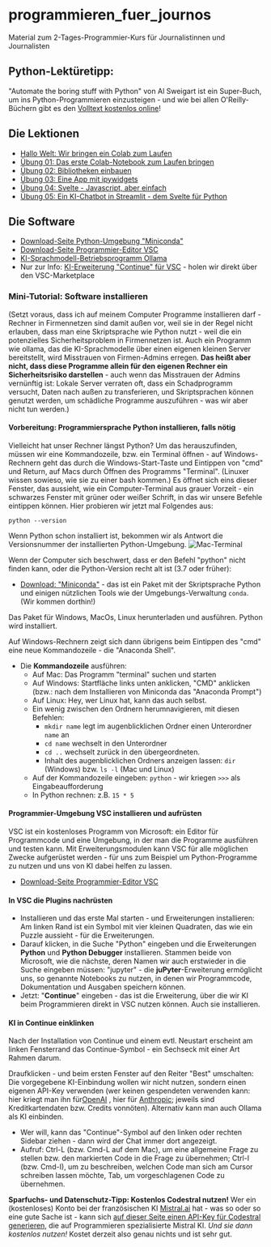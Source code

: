 # programmieren_fuer_journos

Material zum 2-Tages-Programmier-Kurs für Journalistinnen und Journalisten

## Python-Lektüretipp: 

"Automate the boring stuff with Python" von Al Sweigart ist ein Super-Buch, um ins Python-Programmieren einzusteigen - und wie bei allen O'Reilly-Büchern gibt es den [Volltext kostenlos online](https://automatetheboringstuff.com/)! 

## Die Lektionen

* [Hallo Welt: Wir bringen ein Colab zum Laufen](00_gude_welt.ipynb)
* [Übung 01: Das erste Colab-Notebook zum Laufen bringen](01_erste_schritte.ipynb)
* [Übung 02: Bibliotheken einbauen](02_python_erweitern.ipynb)
* [Übung 03: Eine App mit ipywidgets](03_interaktive_widgets.ipynb)
* [Übung 04: Svelte - Javascript, aber einfach](04_svelte.ipynb)
* [Übung 05: Ein KI-Chatbot in Streamlit - dem Svelte für Python](05_python_streamlit.ipynb)

## Die Software

* [Download-Seite Python-Umgebung "Miniconda"](https://docs.anaconda.com/free/miniconda/)
* [Download-Seite Programmier-Editor VSC](https://code.visualstudio.com/download)
* [KI-Sprachmodell-Betriebsprogramm Ollama](https://ollama.com/download)
* Nur zur Info: [KI-Erweiterung "Continue" für VSC](https://marketplace.visualstudio.com/items?itemName=Continue.continue) - holen wir direkt über den VSC-Marketplace

### Mini-Tutorial: Software installieren

(Setzt voraus, dass ich auf meinem Computer Programme installieren darf - Rechner in Firmennetzen sind damit außen vor, weil sie in der
Regel nicht erlauben, dass man eine Skriptsprache wie Python nutzt - weil die ein potenzielles Sicherheitsproblem in Firmennetzen ist. 
Auch ein Programm wie ollama, das die KI-Sprachmodelle über einen eigenen kleinen Server bereitstellt, wird Misstrauen von Firmen-Admins erregen. 
**Das heißt aber nicht, dass diese Programme allein für den eigenen Rechner ein Sicherheitsrisiko darstellen** - auch wenn das Misstrauen der
Admins vernünftig ist: Lokale Server verraten oft, dass ein Schadprogramm versucht, Daten nach außen zu transferieren, und Skriptsprachen 
können genutzt werden, um schädliche Programme auszuführen - was wir aber nicht tun werden.) 

#### Vorbereitung: Programmiersprache Python installieren, falls nötig

Vielleicht hat unser Rechner längst Python? Um das herauszufinden, müssen wir eine Kommandozeile, bzw. ein Terminal öffnen - auf Windows-Rechnern geht das durch die Windows-Start-Taste und Eintippen
von "cmd" und Return, auf Macs durch Öffnen des Programms "Terminal". (Linuxer wissen sowieso, wie sie zu einer bash kommen.) Es öffnet sich eins dieser Fenster, das aussieht, wie ein Computer-Terminal
aus grauer Vorzeit - ein schwarzes Fenster mit grüner oder weißer Schrift, in das wir unsere Befehle eintippen können. Hier probieren wir jetzt mal Folgendes aus: 

```python --version```

Wenn Python schon installiert ist, bekommen wir als Antwort die Versionsnummer der installierten Python-Umgebung.
![Mac-Terminal](./shell.png)

Wenn der Computer sich beschwert, dass er den Befehl "python" nicht finden kann, oder die Python-Version recht alt ist (3.7 oder früher): 

- [Download: "Miniconda"](https://docs.anaconda.com/free/miniconda/) - das  ist ein Paket mit der Skriptsprache
Python und einigen nützlichen Tools wie der Umgebungs-Verwaltung ```conda```. (Wir kommen dorthin!)

Das Paket für Windows, MacOs, Linux herunterladen und ausführen. Python wird installiert. 

Auf Windows-Rechnern zeigt sich dann übrigens beim Eintippen des "cmd" eine neue Kommandozeile - die "Anaconda Shell".

- Die **Kommandozeile** ausführen: 
    - Auf Mac: Das Programm "terminal" suchen und starten
    - Auf Windows: Startfläche links unten anklicken, "CMD" anklicken (bzw.: nach dem Installieren von Miniconda das "Anaconda Prompt")
    - Auf Linux: Hey, wer Linux hat, kann das auch selbst.
  - Ein wenig zwischen den Ordnern herumnavigieren, mit diesen Befehlen: 
    - ```mkdir name``` legt im augenblicklichen Ordner einen Unterordner ```name``` an
    - ```cd name``` wechselt in den Unterordner
    - ```cd ..``` wechselt zurück in den übergeordneten. 
    - Inhalt des augenblicklichen Ordners anzeigen lassen: ```dir``` (Windows) bzw. ```ls -l``` (Mac und Linux)
  - Auf der Kommandozeile eingeben: ```python``` - wir kriegen ```>>>``` als Eingabeaufforderung
  - In Python rechnen: z.B. ```15 * 5```

#### Programmier-Umgebung VSC installieren und aufrüsten

VSC ist ein kostenloses Programm von Microsoft: ein Editor für Programmcode und eine Umgebung, in der man die Programme ausführen und testen kann. Mit Erweiterungsmodulen kann VSC für alle 
möglichen Zwecke aufgerüstet werden - für uns zum Beispiel um Python-Programme zu nutzen und uns von KI dabei helfen zu lassen. 

* [Download-Seite Programmier-Editor VSC](https://code.visualstudio.com/download)

#### In VSC die Plugins nachrüsten

- Installieren und das erste Mal starten - und Erweiterungen installieren: Am linken Rand ist ein Symbol mit vier kleinen Quadraten, das wie ein Puzzle aussieht - für die Erweiterungen. 
- Darauf klicken, in die Suche "Python" eingeben und die Erweiterungen **Python** und **Python Debugger** installieren. Stammen beide von Microsoft, wie die nächste, deren Namen wir auch erstwieder in die Suche eingeben müssen: "jupyter" - die **juPyter**-Erweiterung ermöglicht uns, so genannte Notebooks zu nutzen, in denen wir Programmcode, Dokumentation und Ausgaben speichern können. 
- Jetzt: "**Continue**" eingeben - das ist die Erweiterung, über die wir KI beim Programmieren direkt in VSC nutzen können. Auch sie installieren. 

#### KI in Continue einklinken

Nach der Installation von Continue und einem evtl. Neustart erscheint am linken Fensterrand das Continue-Symbol - ein Sechseck mit einer Art Rahmen darum. 

Draufklicken - und beim ersten Fenster auf den Reiter "Best" umschalten: Die vorgegebene KI-Einbindung wollen wir nicht nutzen, sondern einen eigenen API-Key verwenden (wer keinen gespendeten verwenden kann: hier kriegt man ihn für[OpenAI](https://platform.openai.com/settings/organization/api-keys) , hier für [Anthropic](https://console.anthropic.com/settings/keys); jeweils sind Kreditkartendaten bzw. Credits vonnöten). Alternativ kann man auch Ollama als KI einbinden. 

- Wer will, kann das "Continue"-Symbol auf den linken oder rechten Sidebar ziehen - dann wird der Chat immer dort angezeigt. 
- Aufruf: Ctrl-L (bzw. Cmd-L auf dem Mac), um eine allgemeine Frage zu stellen bzw. den markierten Code in die Frage zu übernehmen; Ctrl-I (bzw. Cmd-I), um zu beschreiben, welchen Code man sich am Cursor schreiben lassen möchte, Tab, um vorgeschlagenen Code zu übernehmen.

**Sparfuchs- und Datenschutz-Tipp: Kostenlos Codestral nutzen!** Wer ein (kostenloses) Konto bei der französischen KI [Mistral.ai](https://chat.mistral.ai) hat - was so oder so eine gute Sache ist - kann sich [auf dieser Seite einen API-Key für Codestral generieren](https://console.mistral.ai/codestral), die auf Programmieren spezialisierte Mistral KI. *Und sie dann kostenlos nutzen!* Kostet derzeit also genau nichts und ist sehr gut. 

